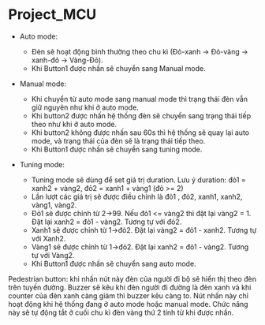 # Project_MCU

- Auto mode:
  + Đèn sẽ hoạt động bình thường theo chu kì (Đỏ-xanh -> Đỏ-vàng -> xanh-đỏ -> Vàng-Đỏ).
  + Khi Button1 được nhấn sẽ chuyển sang Manual mode.

- Manual mode:
  + Khi chuyển từ auto mode sang manual mode thì trạng thái đèn vẫn giữ nguyên như khi ở auto mode.
  + Khi button2 được nhấn hệ thống đèn sẽ chuyển sang trạng thái tiếp theo như khi ở auto mode.
  + Khi button2 không được nhấn sau 60s thì hệ thống sẽ quay lại auto mode, và trạng thái của đèn sẽ là trạng thái tiếp theo.
  + Khi Button1 được nhấn sẽ chuyển sang tuning mode.

- Tuning mode:
  + Tuning mode sẽ dùng để set giá trị duration. Lưu ý duration: đỏ1 = xanh2 + vàng2, đỏ2 = xanh1 + vàng1 (đỏ >= 2)
  + Lần lượt các giá trị sẽ được điều chỉnh là đỏ1 , đỏ2, xanh1, xanh2, vàng1, vàng2.
  + Đỏ1 sẽ được chỉnh từ 2->99. Nếu đỏ1 <= vàng2 thì đặt lại vàng2 = 1. Đặt lại xanh2 = đỏ1 - vàng2. Tương tự với đỏ2.
  + Xanh1 sẽ được chỉnh từ 1->đỏ2. Đặt lại vàng2 = đỏ1 - xanh2. Tương tự với Xanh2.
  + Vàng1 sẽ được chỉnh từ 1->đỏ2. Đặt lại xanh2 = đỏ1 - vàng2. Tương tự với Vàng2.
  + Khi Button1 được nhấn sẽ chuyển sang auto mode.

Pedestrian button: khi nhấn nút này đèn của người đi bộ sẽ hiển thị theo đèn trên tuyến đường. Buzzer sẽ kêu khi đèn người đi đường là đèn xanh và khi counter
của đèn xanh càng giảm thì buzzer kêu càng to. Nút nhấn này chỉ hoạt động khi hệ thống đang ở auto mode hoặc manual mode. Chức năng này sẽ tự động tắt ở cuối
chu kì đèn vàng thứ 2 tính từ khi được nhấn. 
